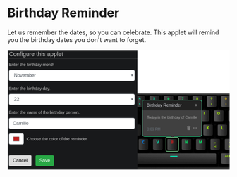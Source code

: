 # Birthday Reminder

Let us remember the dates, so you can celebrate.
This applet will remind you the birthday dates you don't want to forget.

![Birthday Reminder on a Das Keybaord Q](assets/image.png "Birthday Reminder config and result")